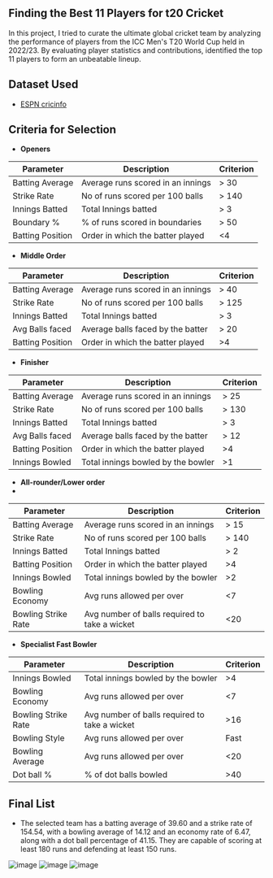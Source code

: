 
## Finding the Best 11 Players for t20 Cricket

In this project, I tried to curate the ultimate global cricket team by analyzing the performance of players from the ICC Men's T20 World Cup held in 2022/23. By evaluating player statistics and contributions, identified the top 11 players to form an unbeatable lineup.




## Dataset Used

 - [ESPN cricinfo ](https://www.espncricinfo.com/records/tournament/team-match-results/icc-men-s-t20-world-cup-2022-23-14450)
 
 ## Criteria for Selection

- __Openers__
  
| Parameter  | Description | Criterion|
 ------------- | ------------- |-------|
| Batting Average   | Average runs scored in an innings   | > 30 |
| Strike Rate | No of runs scored per 100 balls | > 140|
| Innings Batted|  Total Innings batted |> 3
| Boundary %|  % of runs scored in boundaries | > 50|
 | Batting Position  |Order in which the batter played| <4 |

- __Middle Order__
  
 | Parameter  | Description | Criterion|
 ------------- | ------------- |-------|
| Batting Average   | Average runs scored in an innings   | > 40 |
| Strike Rate | No of runs scored per 100 balls | > 125|
| Innings Batted|  Total Innings batted |> 3
| Avg Balls faced| Average balls faced by the batter | > 20|
| Batting Position  |Order in which the batter played| >4 |

- __Finisher__
  
 | Parameter  | Description | Criterion|
 ------------- | ------------- |-------|
| Batting Average   | Average runs scored in an innings   | > 25 |
| Strike Rate | No of runs scored per 100 balls | > 130|
| Innings Batted|  Total Innings batted |> 3
| Avg Balls faced| Average balls faced by the batter | > 12|
| Batting Position  |Order in which the batter played| >4 |
| Innings Bowled  |Total innings bowled by the bowler| >1 |

- __All-rounder/Lower order__
- 
 | Parameter  | Description | Criterion|
 ------------- | ------------- |-------|
| Batting Average   | Average runs scored in an innings   | > 15 |
| Strike Rate | No of runs scored per 100 balls | > 140|
| Innings Batted|  Total Innings batted |> 2
| Batting Position  |Order in which the batter played| >4 |
| Innings Bowled  |Total innings bowled by the bowler| >2 |
| Bowling Economy |Avg runs allowed per over| <7 |
| Bowling Strike Rate |Avg number of balls required to take a wicket| <20 |

- __Specialist Fast Bowler__

| Parameter  | Description | Criterion|
 ------------- | ------------- |-------|
| Innings Bowled  |Total innings bowled by the bowler| >4 |
| Bowling Economy |Avg runs allowed per over| <7 |
| Bowling Strike Rate |Avg number of balls required to take a wicket| >16 |
| Bowling Style |Avg runs allowed per over| Fast |
| Bowling Average |Avg runs allowed per over| <20 |
| Dot ball % |% of dot balls bowled| >40 |







## Final List
- The selected team has a batting average of 39.60 and a strike rate of 154.54, with a bowling average of 14.12 and an economy rate of 6.47, along with a dot ball percentage of 41.15. They are capable of scoring at least 180 runs and defending at least 150 runs.

![image](https://github.com/AyeshaTehreeem/FindingTheBest11Players/assets/80467667/50cb6626-6537-4d00-9cb9-de51ae67e206)
![image](https://github.com/AyeshaTehreeem/FindingTheBest11Players/assets/80467667/1402300b-ca03-45db-b0ff-f98fd725297b)
![image](https://github.com/AyeshaTehreeem/FindingTheBest11Players/assets/80467667/abeb4905-e4ce-4b9a-a2f5-58ee9c734934)





